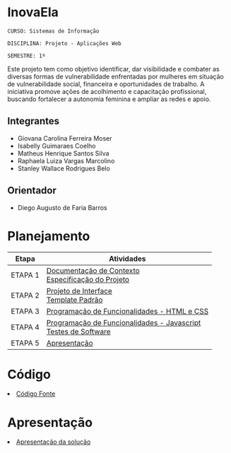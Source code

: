 # InovaEla

`CURSO: Sistemas de Informação`

`DISCIPLINA: Projeto - Aplicações Web`

`SEMESTRE: 1º`

Este projeto tem como objetivo identificar, dar visibilidade e combater as diversas formas de vulnerabilidade enfrentadas por mulheres em situação de vulnerabilidade social, financeira e oportunidades de trabalho. A iniciativa promove ações de acolhimento e capacitação profissional, buscando fortalecer a autonomia feminina e ampliar as redes e apoio.

## Integrantes

* Giovana Carolina Ferreira Moser
* Isabelly Guimaraes Coelho
* Matheus Henrique Santos Silva
* Raphaela Luiza Vargas Marcolino
* Stanley Wallace Rodrigues Belo
  

## Orientador

* Diego Augusto de Faria Barros

# Planejamento

| Etapa         | Atividades |
|  :----:   | ----------- |
| ETAPA 1         |[Documentação de Contexto](docs/context.md) <br> [Especificação do Projeto](docs/especification.md) |
| ETAPA 2         |[Projeto de Interface](docs/interface.md) <br> [Template Padrão](docs/template.md) |
| ETAPA 3         |[Programação de Funcionalidades - HTML e CSS](docs/development.md) |
| ETAPA 4        |[Programação de Funcionalidades - Javascript](docs/development.md) <br> [Testes de Software ](docs/tests.md) |
| ETAPA 5         | [Apresentação](presentation/README.md) |

# Código

<li><a href="src/README.md"> Código Fonte</a></li>

# Apresentação

<li><a href="presentation/README.md"> Apresentação da solução</a></li>
